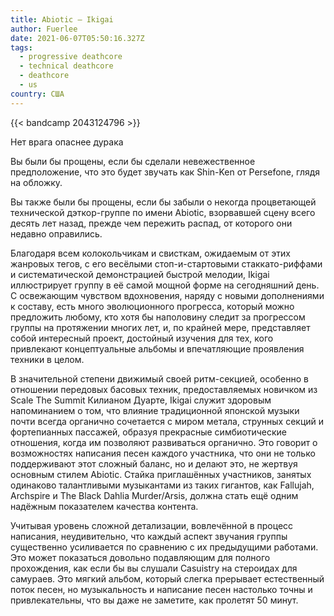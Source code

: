 ```yaml
---
title: Abiotic — Ikigai
author: Fuerlee
date: 2021-06-07T05:50:16.327Z
tags:
  - progressive deathcore
  - technical deathcore
  - deathcore
  - us
country: США
---
```

{{< bandcamp 2043124796 >}}

Нет врага опаснее дурака



Вы были бы прощены, если бы сделали невежественное предположение, что это будет звучать как Shin-Ken от Persefone, глядя на обложку.



Вы также были бы прощены, если бы забыли о некогда процветающей технической дэткор-группе по имени Abiotic, взорвавшей сцену всего десять лет назад, прежде чем пережить распад, от которого они недавно оправились.



Благодаря всем колокольчикам и свисткам, ожидаемым от этих жанровых тегов, с его весёлыми стоп-и-стартовыми стаккато-риффами и систематической демонстрацией быстрой мелодии, Ikigai иллюстрирует группу в её самой мощной форме на сегодняшний день. С освежающим чувством вдохновения, наряду с новыми дополнениями к составу, есть много эволюционного прогресса, который можно предложить любому, кто хотя бы наполовину следит за прогрессом группы на протяжении многих лет, и, по крайней мере, представляет собой интересный проект, достойный изучения для тех, кого привлекают концептуальные альбомы и впечатляющие проявления техники в целом.



В значительной степени движимый своей ритм-секцией, особенно в отношении передовых басовых техник, предоставляемых новичком из Scale The Summit Килианом Дуарте, Ikigai служит здоровым напоминанием о том, что влияние традиционной японской музыки почти всегда органично сочетается с миром метала, струнных секций и фортепианных пассажей, образуя прекрасные симбиотические отношения, когда им позволяют развиваться органично. Это говорит о возможностях написания песен каждого участника, что они не только поддерживают этот сложный баланс, но и делают это, не жертвуя основным стилем Abiotic. Стайка приглашённых участников, занятых одинаково талантливыми музыкантами из таких гигантов, как Fallujah, Archspire и The Black Dahlia Murder/Arsis, должна стать ещё одним надёжным показателем качества контента.



Учитывая уровень сложной детализации, вовлечённой в процесс написания, неудивительно, что каждый аспект звучания группы существенно усиливается по сравнению с их предыдущими работами. Это может показаться довольно подавляющим для полного прохождения, как если бы вы слушали Casuistry на стероидах для самураев. Это мягкий альбом, который слегка прерывает естественный поток песен, но музыкальность и написание песен настолько точны и привлекательны, что вы даже не заметите, как пролетят 50 минут.